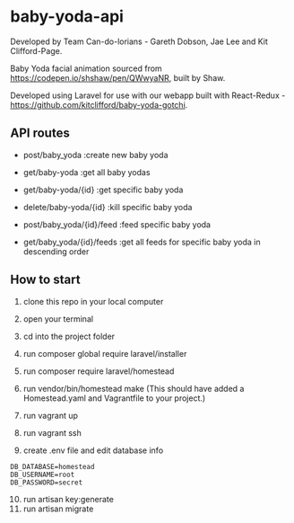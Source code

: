 # baby-yoda-api
Developed by Team Can-do-lorians - Gareth Dobson, Jae Lee and Kit Clifford-Page.

Baby Yoda facial animation sourced from https://codepen.io/shshaw/pen/QWwyaNR, built by Shaw.

Developed using Laravel for use with our webapp built with React-Redux - https://github.com/kitclifford/baby-yoda-gotchi.

## API routes

* post/baby_yoda 
:create new baby yoda

* get/baby-yoda
:get all baby yodas

* get/baby-yoda/{id}
:get specific baby yoda

* delete/baby-yoda/{id}
:kill specific baby yoda

* post/baby_yoda/{id}/feed
:feed specific baby yoda

* get/baby_yoda/{id}/feeds
:get all feeds for specific baby yoda in descending order

## How to start 

1. clone this repo in your local computer
2. open your terminal
3. cd into the project folder 
4. run composer global require laravel/installer
5. run composer require laravel/homestead
6. run vendor/bin/homestead make
(This should have added a Homestead.yaml and Vagrantfile to your project.)

7. run vagrant up 
8. run vagrant ssh 
9. create .env file and edit database info

```
DB_DATABASE=homestead
DB_USERNAME=root
DB_PASSWORD=secret

```

10. run artisan key:generate
11. run artisan migrate






